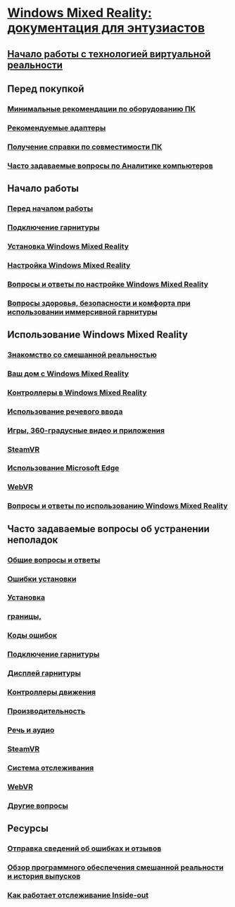 # [Windows Mixed Reality: документация для энтузиастов](index.yml)
## [Начало работы с технологией виртуальной реальности](vr-journey.md)

## Перед покупкой
<!-- ### [What is Windows Mixed Reality?](windows-mixed-reality.md) -->
### [Минимальные рекомендации по оборудованию ПК](windows-mixed-reality-minimum-pc-hardware-compatibility-guidelines.md)
### [Рекомендуемые адаптеры](recommended-adapters-for-windows-mixed-reality-capable-pcs.md)
### [Получение справки по совместимости ПК](get-help-with-pc-compatibility.md)
### [Часто задаваемые вопросы по Аналитике компьютеров](before-you-buy-faqs.md)

## Начало работы
### [Перед началом работы](before-you-start.md)
### [Подключение гарнитуры](plug-in-your-headset.md)
### [Установка Windows Mixed Reality](install-windows-mixed-reality.md)
### [Настройка Windows Mixed Reality](set-up-windows-mixed-reality.md)
### [Вопросы и ответы по настройке Windows Mixed Reality](wmr-setup-faq.md)
### [Вопросы здоровья, безопасности и комфорта при использовании иммерсивной гарнитуры](wmr-health-safety-comfort.md)

## Использование Windows Mixed Reality
### [Знакомство со смешанной реальностью](learn-mixed-reality.md)
### [Ваш дом с Windows Mixed Reality](your-mixed-reality-home.md)
### [Контроллеры в Windows Mixed Reality](controllers-in-wmr.md)
### [Использование речевого ввода](using-speech-in-wmr.md)
### [Игры, 360-градусные видео и приложения](using-games-and-apps-in-windows-mixed-reality.md)
### [SteamVR](using-steamvr-with-windows-mixed-reality.md)
### [Использование Microsoft Edge](using-microsoft-edge.md)  
### [WebVR](webvr.md)
### [Вопросы и ответы по использованию Windows Mixed Reality](using-wmr-faq.md)

## Часто задаваемые вопросы об устранении неполадок
### [Общие вопросы и ответы](troubleshooting-windows-mixed-reality.md)
### [Ошибки установки](installation_errors.md)
### [Установка](set-up-questions.md)
### [границы,](boundary-questions.md)
### [Коды ошибок](error-codes.md)
### [Подключение гарнитуры](headset-connectivity.md)
### [Дисплей гарнитуры](headset-display.md)
### [Контроллеры движения](motion-controller-problems.md)
### [Производительность](performance-questions.md)
### [Речь и аудио](speech-and-audio.md)
### [SteamVR](steamvr-questions.md)
### [Система отслеживания](tracking.md)
### [WebVR](webvr-questions.md)
### [Другие вопросы](other-questions.md)

## Ресурсы
### [Отправка сведений об ошибках и отзывов](filing-feedback.md)
### [Обзор программного обеспечения смешанной реальности и история выпусков](mixed-reality-software.md)
### [Как работает отслеживание Inside-out](tracking-system.md)

